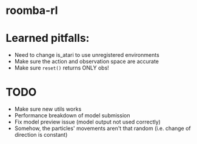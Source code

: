 # roomba-rl

# Learned pitfalls:
- Need to change is_atari to use unregistered environments
- Make sure the action and observation space are accurate
- Make sure `reset()` returns ONLY obs! 

# TODO

- Make sure new utils works
- Performance breakdown of model submission
- Fix model preview issue (model output not used correctly)
- Somehow, the particles' movements aren't that random (i.e. change of direction is constant)
